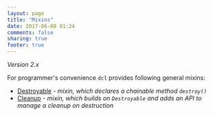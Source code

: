 ```yaml
---
layout: page
title: "Mixins"
date: 2017-06-08 01:24
comments: false
sharing: true
footer: true
---
```


*Version 2.x*

For programmer's convenience `dcl` provides following general mixins:

* [Destroyable](/2.x/docs/mixins/destroyable/) - *mixin, which declares a chainable method `destroy()`*
* [Cleanup](/2.x/docs/mixins/cleanup/) - *mixin, which builds on `Destroyable` and adds an API to manage a cleanup on destruction*
